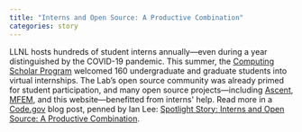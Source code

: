 ```yaml
---
title: "Interns and Open Source: A Productive Combination"
categories: story
---
```


LLNL hosts hundreds of student interns annually—even during a year distinguished by the COVID-19 pandemic. This summer, the [Computing Scholar Program](https://computing.llnl.gov/careers/interns) welcomed 160 undergraduate and graduate students into virtual internships. The Lab’s open source community was already primed for student participation, and many open source projects—including [Ascent](https://github.com/Alpine-DAV/ascent), [MFEM](https://mfem.org), and this website—benefitted from interns' help. Read more in a [Code.gov](https://code.gov/) blog post, penned by Ian Lee: [Spotlight Story: Interns and Open Source: A Productive Combination](https://medium.com/codedotgov/spotlight-story-interns-and-open-source-a-productive-combination-d03cba28b280).
